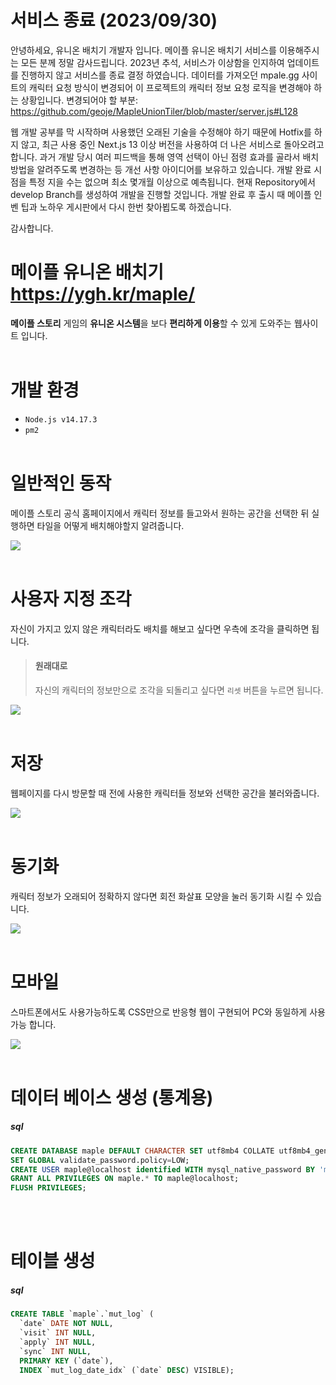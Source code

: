 # 서비스 종료 (2023/09/30)
안녕하세요, 유니온 배치기 개발자 입니다. 메이플 유니온 배치기 서비스를 이용해주시는 모든 분께 정말 감사드립니다.
2023년 추석, 서비스가 이상함을 인지하여 업데이트를 진행하지 않고 서비스를 종료 결정 하였습니다.
데이터를 가져오던 mpale.gg 사이트의 캐릭터 요청 방식이 변경되어 이 프로젝트의 캐릭터 정보 요청 로직을 변경해야 하는 상황입니다.
변경되어야 할 부분: https://github.com/geoje/MapleUnionTiler/blob/master/server.js#L128

웹 개발 공부를 막 시작하며 사용했던 오래된 기술을 수정해야 하기 때문에 Hotfix를 하지 않고, 최근 사용 중인 Next.js 13 이상 버전을 사용하여 더 나은 서비스로 돌아오려고 합니다.
과거 개발 당시 여러 피드백을 통해 영역 선택이 아닌 점령 효과를 골라서 배치 방법을 알려주도록 변경하는 등 개선 사항 아이디어를 보유하고 있습니다.
개발 완료 시점을 특정 지을 수는 없으며 최소 몇개월 이상으로 예측됩니다. 현재 Repository에서 develop Branch를 생성하여 개발을 진행할 것입니다.
개발 완료 후 출시 때 메이플 인벤 팁과 노하우 게시판에서 다시 한번 찾아뵙도록 하겠습니다.

감사합니다.

# 메이플 유니온 배치기 https://ygh.kr/maple/

**메이플 스토리** 게임의 **유니온 시스템**을 보다 **편리하게 이용**할 수 있게 도와주는 웹사이트 입니다.
<br><br>

# 개발 환경

- `Node.js v14.17.3`
- `pm2`
  <br><br>

# 일반적인 동작

메이플 스토리 공식 홈페이지에서 캐릭터 정보를 들고와서 원하는 공간을 선택한 뒤 실행하면 타일을 어떻게 배치해야할지 알려줍니다.

![](public/image/readme/Normal.gif)
<br><br>

# 사용자 지정 조각

자신이 가지고 있지 않은 캐릭터라도 배치를 해보고 싶다면 우측에 조각을 클릭하면 됩니다.

> #### 원래대로
>
> 자신의 캐릭터의 정보만으로 조각을 되돌리고 싶다면 `리셋` 버튼을 누르면 됩니다.

![](public/image/readme/Custom.gif)
<br><br>

# 저장

웹페이지를 다시 방문할 때 전에 사용한 캐릭터들 정보와 선택한 공간을 불러와줍니다.

![](public/image/readme/Save.gif)
<br><br>

# 동기화

캐릭터 정보가 오래되어 정확하지 않다면 회전 화살표 모양을 눌러 동기화 시킬 수 있습니다.

![](public/image/readme/Sync.gif)
<br><br>

# 모바일

스마트폰에서도 사용가능하도록 CSS만으로 반응형 웹이 구현되어 PC와 동일하게 사용가능 합니다.

![](public/image/readme/Mobile.gif)
<br><br>

# 데이터 베이스 생성 (통계용)

##### sql

```sql
CREATE DATABASE maple DEFAULT CHARACTER SET utf8mb4 COLLATE utf8mb4_general_ci;
SET GLOBAL validate_password.policy=LOW;
CREATE USER maple@localhost identified WITH mysql_native_password BY 'maplemaple';
GRANT ALL PRIVILEGES ON maple.* TO maple@localhost;
FLUSH PRIVILEGES;
```

<br><br>

# 테이블 생성

##### sql

```sql
CREATE TABLE `maple`.`mut_log` (
  `date` DATE NOT NULL,
  `visit` INT NULL,
  `apply` INT NULL,
  `sync` INT NULL,
  PRIMARY KEY (`date`),
  INDEX `mut_log_date_idx` (`date` DESC) VISIBLE);
```

